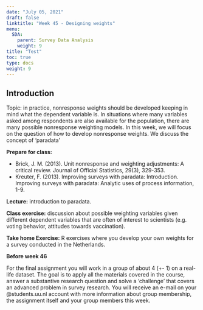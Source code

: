 ```yaml
---
date: "July 05, 2021"
draft: false
linktitle: "Week 45 - Designing weights"
menu:
  SDA:
    parent: Survey Data Analysis
    weight: 9
title: "Test"
toc: true
type: docs
weight: 9
---
```


## Introduction

Topic: in practice, nonresponse weights should be developed keeping in mind what the dependent variable is. In situations where many variables asked among respondents are also available for the population, there are many possible nonresponse weighting models. In this week, we will focus on the question of how to develop nonresponse weights. We discuss the concept of ‘paradata’

**Prepare for class:** 
-	Brick, J. M. (2013). Unit nonresponse and weighting adjustments: A critical review. Journal of Official Statistics, 29(3), 329-353.
-	Kreuter, F. (2013). Improving surveys with paradata: Introduction. Improving surveys with paradata: Analytic uses of process information, 1-9.

**Lecture:** introduction to paradata. 

**Class exercise:** discussion about possible weighting variables given different dependent variables that are often of interest to scientists (e.g. voting behavior, attitudes towards vaccination).

**Take home Exercise:** R exercises where you develop your own weights for a survey conducted in the Netherlands.


**Before week 46**

For the final assignment you will work in a group of about 4 (+- 1) on a real-life dataset. The goal is to apply all the materials covered in the course, answer a substantive research question and solve a ‘challenge’ that covers an advanced problem in survey research. You will receive an e-mail on your @students.uu.nl account with more information about group membership, the assignment itself and your group members this week.


